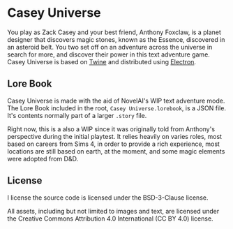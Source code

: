 # Casey Universe

You play as Zack Casey and your best friend, Anthony Foxclaw, is a planet designer that discovers magic stones, known as the Essence, discovered in an asteroid belt. You two set off on an adventure across the universe in search for more, and discover their power in this text adventure game. Casey Universe is based on [Twine](https://twinery.org/) and distributed using [Electron](https://www.electronjs.org/).

## Lore Book

Casey Universe is made with the aid of NovelAI's WIP text adventure mode. The Lore Book included in the root, ``Casey Universe.lorebook``, is a JSON file. It's contents normally part of a larger ``.story`` file. 

Right now, this is a also a WIP since it was originally told from Anthony's perspective during the initial playtest. It relies heavily on varies roles, most based on careers from Sims 4, in order to provide a rich experience, most locations are still based on earth, at the moment, and some magic elements were adopted from D&D.

## License

I license the source code is licensed under the BSD-3-Clause license.

All assets, including but not limited to images and text, are licensed under the Creative Commons Attribution 4.0 International (CC BY 4.0) license.
